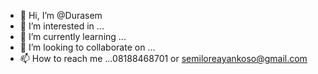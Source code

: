 - 👋 Hi, I’m @Durasem
- 👀 I’m interested in ...
- 🌱 I’m currently learning ...
- 💞️ I’m looking to collaborate on ...
- 📫 How to reach me ...08188468701 or semiloreayankoso@gmail.com

<!---
Durasem/Durasem is a ✨ special ✨ repository because its `README.md` (this file) appears on your GitHub profile.
You can click the Preview link to take a look at your changes.
--->
